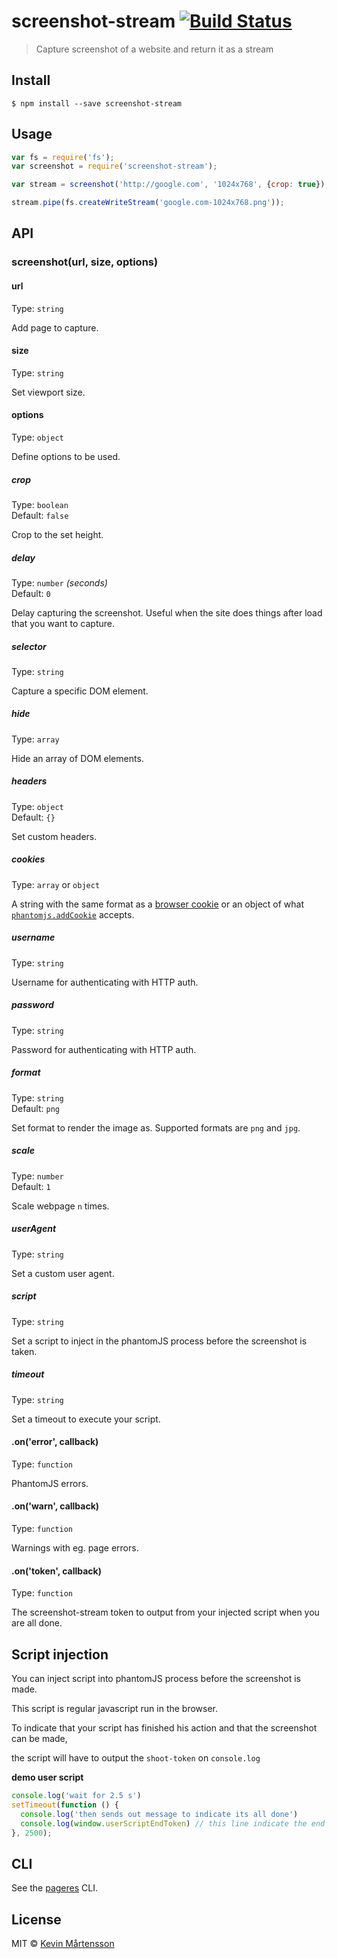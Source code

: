 # screenshot-stream [![Build Status](http://img.shields.io/travis/kevva/screenshot-stream.svg?style=flat)](https://travis-ci.org/kevva/screenshot-stream)

> Capture screenshot of a website and return it as a stream


## Install

```
$ npm install --save screenshot-stream
```


## Usage

```js
var fs = require('fs');
var screenshot = require('screenshot-stream');

var stream = screenshot('http://google.com', '1024x768', {crop: true});

stream.pipe(fs.createWriteStream('google.com-1024x768.png'));
```


## API

### screenshot(url, size, options)

#### url

Type: `string`

Add page to capture.

#### size

Type: `string`

Set viewport size.

#### options

Type: `object`

Define options to be used.

##### crop

Type: `boolean`  
Default: `false`

Crop to the set height.

##### delay

Type: `number` *(seconds)*  
Default: `0`

Delay capturing the screenshot. Useful when the site does things after load that you want to capture.

##### selector

Type: `string`

Capture a specific DOM element.

##### hide

Type: `array`

Hide an array of DOM elements.

##### headers

Type: `object`  
Default: `{}`

Set custom headers.

##### cookies

Type: `array` or `object`

A string with the same format as a [browser cookie](http://en.wikipedia.org/wiki/HTTP_cookie) or an object of what [`phantomjs.addCookie`](http://phantomjs.org/api/phantom/method/add-cookie.html) accepts.

##### username

Type: `string`

Username for authenticating with HTTP auth.

##### password

Type: `string`

Password for authenticating with HTTP auth.

##### format

Type: `string`  
Default: `png`

Set format to render the image as. Supported formats are `png` and `jpg`.

##### scale

Type: `number`  
Default: `1`

Scale webpage `n` times.

##### userAgent

Type: `string`

Set a custom user agent.

##### script

Type: `string`

Set a script to inject in the phantomJS process before the screenshot is taken.

##### timeout

Type: `string`

Set a timeout to execute your script.

#### .on('error', callback)

Type: `function`

PhantomJS errors.

#### .on('warn', callback)

Type: `function`

Warnings with eg. page errors.

#### .on('token', callback)

Type: `function`

The screenshot-stream token to output from your injected script when you are all done.


## Script injection

You can inject script into phantomJS process before the screenshot is made.

This script is regular javascript run in the browser.

To indicate that your script has finished his action and that the screenshot can be made,

the script will have to output the `shoot-token` on `console.log`

__demo user script__
```js
console.log('wait for 2.5 s')
setTimeout(function () {
  console.log('then sends out message to indicate its all done')
  console.log(window.userScriptEndToken) // this line indicate the end of the script.
}, 2500);
```


## CLI

See the [pageres](https://github.com/sindresorhus/pageres#usage) CLI.


## License

MIT © [Kevin Mårtensson](https://github.com/kevva)
